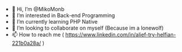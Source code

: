 - 👋 Hi, I’m @MikoMonb
- 👀 I’m interested in Back-end Programming
- 🌱 I’m currently learning PHP Native
- 💞️ I’m looking to collaborate on myself (Because im a lonewolf)
- 📫 How to reach me ( https://www.linkedin.com/in/alief-try-helfian-221b0a28a/ )

<!---
MikoMonb/MikoMonb is a ✨ special ✨ repository because its `README.md` (this file) appears on your GitHub profile.
You can click the Preview link to take a look at your changes.
--->
